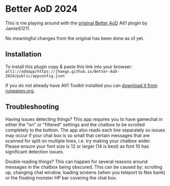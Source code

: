 # Better AoD 2024

This is me playing around with the [original Better AoD](https://runeapps.org/forums/viewtopic.php?id=1324) Alt1 plugin by JamieS1211. 

No meaningful changes from the original has been done as of yet.

## Installation

To install this plugin copy & paste this link into your browser:
`alt1://addapp/https://jhaego.github.io/Better-AoD-2024/public/appconfig.json`

If you do not already have Alt1 Toolkit installed you can [download it from runeapps.org](https://runeapps.org/alt1).

## Troubleshooting

Having issues detecting things?
This app requires you to have gamechat in either the "on" or "filtered" settings and the chatbox to be scrolled completely to the bottom. The app also reads each line separately so issues may occur if your chat box is so small that certain messages that are scanned for split on multiple lines, i.e. try making your chatbox wider. Please ensure your font size is 12 or larger (14 is best) as font 10 has significant detection issues.

Double reading things?
This can happen for several reasons around messages in the chatbox being obscured. This can be caused by: scrolling up, changing chat window, loading screens (when you teleport to Nex bank) or the floating monster HP bar covering the chat box.
